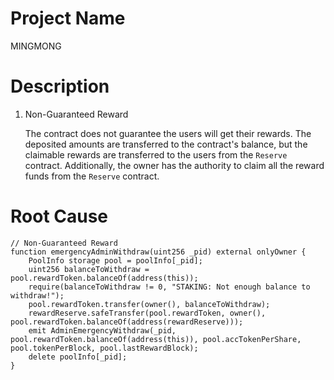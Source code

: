 # Project Name
MINGMONG

# Description
1. Non-Guaranteed Reward
    
    The contract does not guarantee the users will get their rewards. The deposited amounts are transferred to the contract's balance, but the claimable rewards are transferred to the users from the `Reserve` contract. Additionally, the owner has the authority to claim all the reward funds from the `Reserve` contract.

# Root Cause
```solidity
// Non-Guaranteed Reward
function emergencyAdminWithdraw(uint256 _pid) external onlyOwner {
    PoolInfo storage pool = poolInfo[_pid];
    uint256 balanceToWithdraw = pool.rewardToken.balanceOf(address(this));
    require(balanceToWithdraw != 0, "STAKING: Not enough balance to withdraw!");
    pool.rewardToken.transfer(owner(), balanceToWithdraw);
    rewardReserve.safeTransfer(pool.rewardToken, owner(), pool.rewardToken.balanceOf(address(rewardReserve)));
    emit AdminEmergencyWithdraw(_pid, pool.rewardToken.balanceOf(address(this)), pool.accTokenPerShare, pool.tokenPerBlock, pool.lastRewardBlock);
    delete poolInfo[_pid];
}